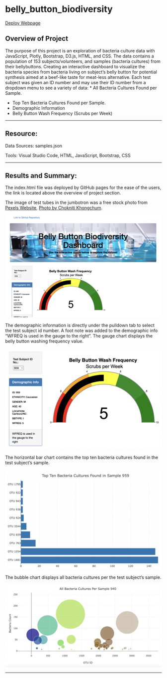 # belly_button_biodiversity

[Deploy Webpage](https://bishopce16.github.io/belly_button_biodiversity/)

## Overview of Project <br>

The purpose of this project is an exploration of bacteria culture data with JavaScript, Plotly, Bootstrap, D3.js, HTML, and CSS. The data contains a population of 153 subjects/volunteers, and samples (bacteria cultures) from their bellybuttons. Creating an interactive dashboard to visualize the bacteria species from bacteria living on subject’s belly button for potential synthesis aimed at a beef-like taste for meat-less alternative.  Each test subject was given an ID number and may use their ID number from a dropdown menu to see a variety of data:
	* All Bacteria Cultures Found per Sample.
* Top Ten Bacteria Cultures Found per Sample.
* Demographic Information
* Belly Button Wash Frequency (Scrubs per Week)
	

---

## Resource:

Data Sources: samples.json<br>

Tools: Visual Studio Code, HTML, JavaScript, Bootstrap, CSS<br>
 
---

## Results and Summary:<br>


The index.html file was deployed by GitHub pages for the ease of the users, the link is located above the overview of project section.<br> 

The image of test tubes in the jumbotron was a free stock photo from 
[Pexels Website](www.pexels.com), [Photo by Chokniti Khongchum](https://www.pexels.com/photo/laboratory-test-tubes-2280549/). <br>

![Webpage bellybutton](static/images/webpage_bellybuttons.png)<br>

The demographic information is directly under the pulldown tab to select the test subject id number. A foot note was added to the demographic info “WFREQ is used in the gauge to the right”. The gauge chart displays the belly button washing frequency value. <br>

![demographicInfo_gauge](static/images/demographicInfo_gauge.png)<br>

The horizontal bar chart contains the top ten bacteria cultures found in the test subject’s sample. <br>

![top ten bacteria cultures bar_chart](static/images/bar_chart.png)<br>

The bubble chart displays all bacteria cultures per the test subject’s sample. <br>

![all bacteria samples bubble_chart](static/images/bubble_chart.png)<br>

---
